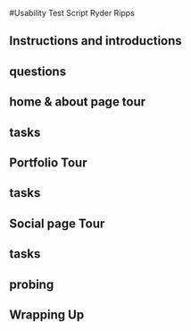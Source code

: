 #Usability Test Script Ryder Ripps 

## Instructions and introductions

## questions

## home & about page tour

## tasks

## Portfolio Tour

## tasks

## Social page Tour

## tasks

## probing

## Wrapping Up



